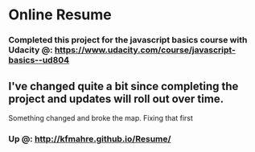 # Online Resume

### Completed this project for the javascript basics course with Udacity @: https://www.udacity.com/course/javascript-basics--ud804

## I've changed quite a bit since completing the project and updates will roll out over time.

Something changed and broke the map. Fixing that first

### Up @: http://kfmahre.github.io/Resume/

